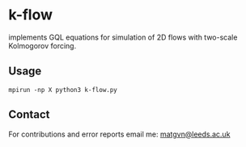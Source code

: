 # k-flow
implements GQL equations for simulation of 2D flows with two-scale Kolmogorov forcing.

## Usage
```terminal
mpirun -np X python3 k-flow.py

```

## Contact
For contributions and error reports email me: matgvn@leeds.ac.uk
